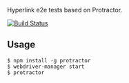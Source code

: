 Hyperlink e2e tests based on Protractor.

[![Build Status](https://travis-ci.org/hyperlinkapp/hypere2e.svg?branch=master)](https://travis-ci.org/hyperlinkapp/hypere2e)

## Usage

    $ npm install -g protractor
    $ webdriver-manager start
    $ protractor

